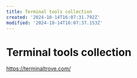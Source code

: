 ```yaml
---
title: Terminal tools collection
created: '2024-10-14T16:07:31.792Z'
modified: '2024-10-14T16:07:37.153Z'
---
```


# Terminal tools collection

https://terminaltrove.com/
